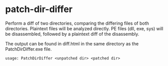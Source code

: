 # patch-dir-differ

Perform a diff of two directories, comparing the differing files of both
directories. Plaintext files will be analyzed directly. PE files (dll, exe,
sys) will be disassembled, followed by a plaintext diff of the disassembly.

The output can be found in diff.html in the same directory as the
PatchDirDiffer.exe file.

    usage: PatchDirDiffer <unpatched dir> <patched dir>
